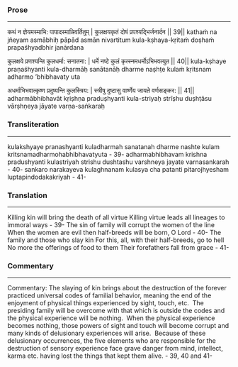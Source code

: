 ### Prose 
 --- 
कथं न ज्ञेयमस्माभि: पापादस्मान्निवर्तितुम् |
कुलक्षयकृतं दोषं प्रपश्यद्भिर्जनार्दन || 39||
kathaṁ na jñeyam asmābhiḥ pāpād asmān nivartitum
kula-kṣhaya-kṛitaṁ doṣhaṁ prapaśhyadbhir janārdana

कुलक्षये प्रणश्यन्ति कुलधर्मा: सनातना: |
धर्मे नष्टे कुलं कृत्स्नमधर्मोऽभिभवत्युत || 40||
kula-kṣhaye praṇaśhyanti kula-dharmāḥ sanātanāḥ
dharme naṣhṭe kulaṁ kṛitsnam adharmo ’bhibhavaty uta

अधर्माभिभवात्कृष्ण प्रदुष्यन्ति कुलस्त्रिय: |
स्त्रीषु दुष्टासु वार्ष्णेय जायते वर्णसङ्कर: || 41||
adharmābhibhavāt kṛiṣhṇa praduṣhyanti kula-striyaḥ
strīṣhu duṣhṭāsu vārṣhṇeya jāyate varṇa-saṅkaraḥ

### Transliteration 
 --- 
kulakshyaye pranashyanti kuladharmah sanatanah dharme nashte kulam kritsnamadharmohabhibhavatyuta - 39- adharmabhibhavam krishna pradushyanti kulastriyah strishu dushtashu varshneya jayate varnasankarah - 40- sankaro narakayeva kulaghnanam kulasya cha patanti pitarojhyesham luptapindodakakriyah - 41-

### Translation 
 --- 
Killing kin will bring the death of all virtue Killing virtue leads all lineages to immoral ways - 39- The sin of family will corrupt the women of the line When the women are evil then half-breeds will be born, O Lord - 40- The family and those who slay kin For this, all, with their half-breeds, go to hell No more the offerings of food to them Their forefathers fall from grace - 41-

### Commentary 
 --- 
Commentary: The slaying of kin brings about the destruction of the forever practiced universal codes of familial behavior, meaning the end of the enjoyment of physical things experienced by sight, touch, etc.  The presiding family will be overcome with that which is outside the codes and the physical experience will be nothing.  When the physical experience becomes nothing, those powers of sight and touch will become corrupt and many kinds of delusionary experiences will arise.  Because of these delusionary occurrences, the five elements who are responsible for the destruction of sensory experience face grave danger from mind, intellect, karma etc. having lost the things that kept them alive. - 39, 40 and 41-